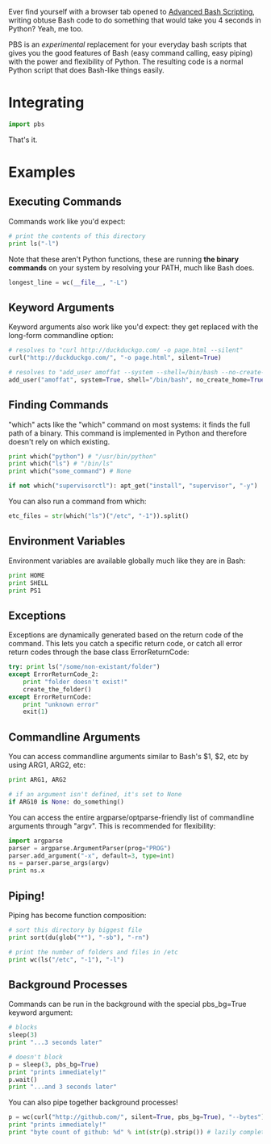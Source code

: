 Ever find yourself with a browser tab opened to [Advanced Bash Scripting](http://tldp.org/LDP/abs/html/),
writing obtuse Bash code to do something that would take you 4 seconds in Python?
Yeah, me too.

PBS is an *experimental* replacement for your everyday bash scripts
that gives you the good features of Bash (easy command calling, easy piping)
with the power and flexibility of Python.  The resulting code is a normal Python
script that does Bash-like things easily.




# Integrating

```python
import pbs
```

That's it.




# Examples

## Executing Commands

Commands work like you'd expect:

```python
# print the contents of this directory 
print ls("-l")
```

Note that these aren't Python functions, these are running **the binary
commands** on your system by resolving your PATH, much like Bash does.

```python
longest_line = wc(__file__, "-L")
```

## Keyword Arguments

Keyword arguments also work like you'd expect: they get replaced with the
long-form commandline option:

```python
# resolves to "curl http://duckduckgo.com/ -o page.html --silent"
curl("http://duckduckgo.com/", "-o page.html", silent=True)

# resolves to "add_user amoffat --system --shell=/bin/bash --no-create-home"
add_user("amoffat", system=True, shell="/bin/bash", no_create_home=True)
```

## Finding Commands

"which" acts like the "which" command on most systems: it finds the full path
of a binary.  This command is implemented in Python and therefore doesn't rely
on which existing. 

```python
print which("python") # "/usr/bin/python"
print which("ls") # "/bin/ls"
print which("some_command") # None

if not which("supervisorctl"): apt_get("install", "supervisor", "-y")
```

You can also run a command from which:

```python
etc_files = str(which("ls")("/etc", "-1")).split()
```

## Environment Variables

Environment variables are available globally much like they are in Bash:

```python
print HOME
print SHELL
print PS1
```

## Exceptions

Exceptions are dynamically generated based on the return code of the command.
This lets you catch a specific return code, or catch all error return codes
through the base class ErrorReturnCode:

```python
try: print ls("/some/non-existant/folder")
except ErrorReturnCode_2:
    print "folder doesn't exist!"
    create_the_folder()
except ErrorReturnCode:
    print "unknown error"
    exit(1)
```

## Commandline Arguments

You can access commandline arguments similar to Bash's $1, $2, etc by using
ARG1, ARG2, etc:

```python
print ARG1, ARG2

# if an argument isn't defined, it's set to None
if ARG10 is None: do_something()
```

You can access the entire argparse/optparse-friendly list of commandline
arguments through "argv".  This is recommended for flexibility:

```python
import argparse
parser = argparse.ArgumentParser(prog="PROG")
parser.add_argument("-x", default=3, type=int)
ns = parser.parse_args(argv)
print ns.x
```

## Piping!

Piping has become function composition:

```python
# sort this directory by biggest file
print sort(du(glob("*"), "-sb"), "-rn")

# print the number of folders and files in /etc
print wc(ls("/etc", "-1"), "-l")
```

## Background Processes

Commands can be run in the background with the special pbs_bg=True keyword
argument:

```python
# blocks
sleep(3)
print "...3 seconds later"

# doesn't block
p = sleep(3, pbs_bg=True)
print "prints immediately!"
p.wait()
print "...and 3 seconds later"
```

You can also pipe together background processes!

```python
p = wc(curl("http://github.com/", silent=True, pbs_bg=True), "--bytes")
print "prints immediately!"
print "byte count of github: %d" % int(str(p).strip()) # lazily completes
```